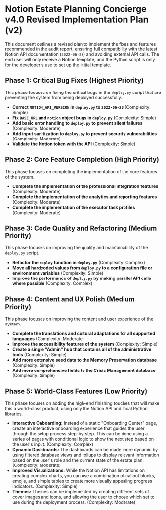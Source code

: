 
# Notion Estate Planning Concierge v4.0 Revised Implementation Plan (v2)

This document outlines a revised plan to implement the fixes and features recommended in the audit report, ensuring full compatibility with the latest Notion API documentation (`2022-06-28`) and avoiding external API calls. The end user will only receive a Notion template, and the Python script is only for the developer's use to set up the initial template.

## Phase 1: Critical Bug Fixes (Highest Priority)

This phase focuses on fixing the critical bugs in the `deploy.py` script that are preventing the system from being deployed successfully.

*   **Correct `NOTION_API_VERSION` in `deploy.py` to `2022-06-28`** (Complexity: Simple)
*   **Fix `BASE_URL` and `notion` object bugs in `deploy.py`** (Complexity: Simple)
*   **Add basic error handling to `deploy.py` to prevent silent failures** (Complexity: Moderate)
*   **Add input sanitization to `deploy.py` to prevent security vulnerabilities** (Complexity: Moderate)
*   **Validate the Notion token with the API** (Complexity: Simple)

## Phase 2: Core Feature Completion (High Priority)

This phase focuses on completing the implementation of the core features of the system.

*   **Complete the implementation of the professional integration features** (Complexity: Moderate)
*   **Complete the implementation of the analytics and reporting features** (Complexity: Moderate)
*   **Complete the implementation of the executor task profiles** (Complexity: Moderate)

## Phase 3: Code Quality and Refactoring (Medium Priority)

This phase focuses on improving the quality and maintainability of the `deploy.py` script.

*   **Refactor the `deploy` function in `deploy.py`** (Complexity: Complex)
*   **Move all hardcoded values from `deploy.py` to a configuration file or environment variables** (Complexity: Simple)
*   **Improve the performance of `deploy.py` by making parallel API calls where possible** (Complexity: Complex)

## Phase 4: Content and UX Polish (Medium Priority)

This phase focuses on improving the content and user experience of the system.

*   **Complete the translations and cultural adaptations for all supported languages** (Complexity: Moderate)
*   **Improve the accessibility features of the system** (Complexity: Simple)
*   **Create a single "Admin" hub that contains all of the administrative tools** (Complexity: Simple)
*   **Add more extensive seed data to the Memory Preservation database** (Complexity: Simple)
*   **Add more comprehensive fields to the Crisis Management database** (Complexity: Simple)

## Phase 5: World-Class Features (Low Priority)

This phase focuses on adding the high-end finishing touches that will make this a world-class product, using only the Notion API and local Python libraries.

*   **Interactive Onboarding:** Instead of a static "Onboarding Center" page, create an interactive onboarding experience that guides the user through the setup process step-by-step. This can be done using a series of pages with conditional logic to show the next step based on the user's input. (Complexity: Complex)
*   **Dynamic Dashboards:** The dashboards can be made more dynamic by using filtered database views and rollups to display relevant information based on the user's role and the current state of the estate plan. (Complexity: Moderate)
*   **Improved Visualizations:** While the Notion API has limitations on creating complex charts, you can use a combination of callout blocks, emojis, and simple tables to create more visually appealing progress indicators. (Complexity: Simple)
*   **Themes:** Themes can be implemented by creating different sets of cover images and icons, and allowing the user to choose which set to use during the deployment process. (Complexity: Moderate)
